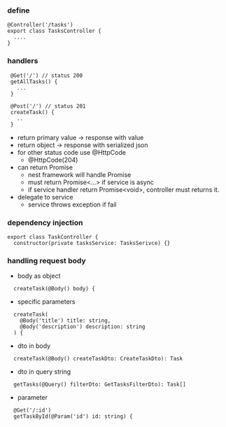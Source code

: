 ### define
```
@Controller('/tasks')
export class TasksController {
  ....
}
```

### handlers
```
 @Get('/') // status 200
 getAllTasks() {
   ...
 }

 @Post('/') // status 201
 createTask() {
   ..
 }
```
- return primary value -> response with value
- return object -> response with serialized json
- for other status code use @HttpCode
  - @HttpCode(204)
- can return Promise
  - nest framework will handle Promise
  - must return Promise&lt;...&gt; if service is async
  - if service handler return Promise&lt;void&gt;, controller must returns it.
- delegate to service
  - service throws exception if fail

### dependency injection
```
export class TaskController {
  constructor(private tasksService: TasksSerivce) {}
```

### handling request body
- body as object
```
  createTask(@Body() body) {
```
- specific parameters
```
  createTask(
    @Body('title') title: string,
    @Body('description') description: string
  ) {
```
- dto in body
```
  createTask(@Body() createTaskDto: CreateTaskDto): Task 
```
- dto in query string
```
  getTasks(@Query() filterDto: GetTasksFilterDto): Task[]
```
- parameter
```
  @Get('/:id')
  getTaskById(@Param('id') id: string) {
```